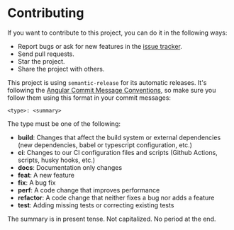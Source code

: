 # Contributing

If you want to contribute to this project, you can do it in the following ways:
- Report bugs or ask for new features in the [issue tracker](https://github.com/OCCMundial/atomic/issues).
- Send pull requests.
- Star the project.
- Share the project with others.

This project is using `semantic-release` for its automatic releases. It's following the [Angular Commit Message Conventions](https://github.com/angular/angular/blob/master/CONTRIBUTING.md#-commit-message-format), so make sure you follow them using this format in your commit messages:
```
<type>: <summary>
```

The type must be one of the following:
- **build**: Changes that affect the build system or external dependencies (new dependencies, babel or typescript configuration, etc.)
- **ci**: Changes to our CI configuration files and scripts (Github Actions, scripts, husky hooks, etc.)
- **docs**: Documentation only changes
- **feat**: A new feature
- **fix**: A bug fix
- **perf**: A code change that improves performance
- **refactor**: A code change that neither fixes a bug nor adds a feature
- **test**: Adding missing tests or correcting existing tests

The summary is in present tense. Not capitalized. No period at the end.